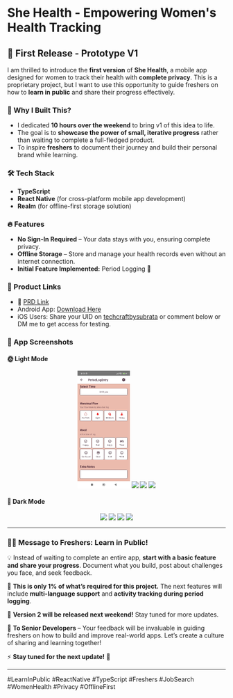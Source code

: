 # She Health - Empowering Women's Health Tracking

## 🚀 First Release - Prototype V1

I am thrilled to introduce the **first version** of **She Health**, a mobile app designed for women to track their health with **complete privacy**. This is a proprietary project, but I want to use this opportunity to guide freshers on how to **learn in public** and share their progress effectively.

### 🌟 Why I Built This?
- I dedicated **10 hours over the weekend** to bring v1 of this idea to life.
- The goal is to **showcase the power of small, iterative progress** rather than waiting to complete a full-fledged product.
- To inspire **freshers** to document their journey and build their personal brand while learning.

### 🛠️ Tech Stack
- **TypeScript**
- **React Native** (for cross-platform mobile app development)
- **Realm** (for offline-first storage solution)

### 🔥 Features
- **No Sign-In Required** – Your data stays with you, ensuring complete privacy.
- **Offline Storage** – Store and manage your health records even without an internet connection.
- **Initial Feature Implemented:** Period Logging 📅

### 📲 Product Links
- 🔗 [PRD Link]([https://drive.google.com/file/d/1vBGniismtLc2qOYBiiP0KSPhyCP2R_Jw/view?usp=sharing](https://github.com/subraatakumar/She-Health---Public-Repo/blob/main/files/prd.md))
- Android App: [Download Here](https://drive.google.com/file/d/1vBGniismtLc2qOYBiiP0KSPhyCP2R_Jw/view?usp=sharing)
- iOS Users: Share your UID on [techcraftbysubrata](https://t.me/techcraftbysubrata) or comment below or DM me to get access for testing.

### 📸 App Screenshots

#### 🌞 Light Mode
<p align="center">
  <img src="v1_1.jpeg" width="24%" />
  <img src="light_mode_2.png" width="24%" />
  <img src="light_mode_3.png" width="24%" />
  <img src="light_mode_4.png" width="24%" />
</p>

#### 🌙 Dark Mode
<p align="center">
  <img src="dark_mode_1.png" width="24%" />
  <img src="dark_mode_2.png" width="24%" />
  <img src="dark_mode_3.png" width="24%" />
  <img src="dark_mode_4.png" width="24%" />
</p>

---

### 👩‍💻 Message to Freshers: Learn in Public!
💡 Instead of waiting to complete an entire app, **start with a basic feature and share your progress**. Document what you build, post about challenges you face, and seek feedback.

📝 **This is only 1% of what’s required for this project.** The next features will include **multi-language support** and **activity tracking during period logging**. 

🚀 **Version 2 will be released next weekend!** Stay tuned for more updates.

💬 **To Senior Developers** – Your feedback will be invaluable in guiding freshers on how to build and improve real-world apps. Let’s create a culture of sharing and learning together!

⚡ **Stay tuned for the next update!** 💙

---

#LearnInPublic #ReactNative #TypeScript #Freshers #JobSearch #WomenHealth #Privacy #OfflineFirst

